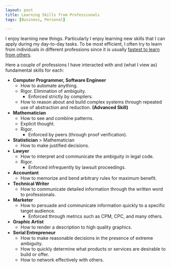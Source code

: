 ```yaml
---
layout: post
title: Learning Skills from Professionals
tags: [Business, Personal]

---
```


<!-- Assumption: Learning the fundamentals of a profession grants certain skills to the student. Thus if you want to learn certain skills, it's often useful to learn the fundamentals of a profession where that skill is necessary. -->

I enjoy learning new things. Particularly I enjoy learning new skills that I can apply during my day-to-day tasks. To be most efficient, I often try to learn from individuals in different professions since it is usually [fastest to learn from others].

Here a couple of professions I have interacted with and (what I view as) fundamental skills for each:

* **Computer Programmer, Software Engineer**
    * How to automate anything.
    * Rigor. Elimination of ambiguity.
        * Enforced strictly by compilers.
    * How to reason about and build complex systems through repeated use of abstraction and reduction. **(Advanced Skill)**
* **Mathematician**
    * How to see and combine patterns.
    * Explicit thought.
    * Rigor.
        * Enforced by peers (through proof verification).
* **Statistician** > Mathematician
    * How to make justified decisions.
* **Lawyer**
    * How to interpret and communicate the ambiguity in legal code.
    * Rigor.
        * Enforced infrequently by lawsuit proceedings.
* **Accountant**
    * How to memorize and bend arbitrary rules for maximum benefit.
* **Technical Writer**
    * How to communicate detailed information through the written word to professionals.
* **Marketer**
    * How to persuade and communicate information quickly to a specific target audience.
        * Enforced through metrics such as CPM, CPC, and many others.
* **Graphic Artist**
    * How to render a description to high quality graphics.
* **Serial Entrepreneur**
    * How to make reasonable decisions in the presence of extreme ambiguity.
    * How to quickly determine what products or services are desirable to build or offer.
    * How to network effectively with others.

[fastest to learn from others]: /articles/2013/01/15/things-i-wish-i-knew-before-working-in-industry/